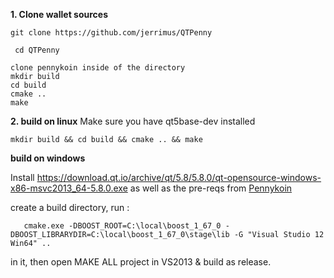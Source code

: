 **1. Clone wallet sources**

```
git clone https://github.com/jerrimus/QTPenny 
 
 cd QTPenny 
  
clone pennykoin inside of the directory
mkdir build
cd build
cmake ..
make
```


**2. build on linux**
Make sure you have qt5base-dev installed 
```
mkdir build && cd build && cmake .. && make
```

**build on windows** 
 
 Install https://download.qt.io/archive/qt/5.8/5.8.0/qt-opensource-windows-x86-msvc2013_64-5.8.0.exe  as well as the pre-reqs from [Pennykoin](https://github.com/jerrimus/pennykoin) 
  
  create a build directory, run :
   
       cmake.exe -DBOOST_ROOT=C:\local\boost_1_67_0 -DBOOST_LIBRARYDIR=C:\local\boost_1_67_0\stage\lib -G "Visual Studio 12 Win64" .. 
        
 in it, then open MAKE ALL project in VS2013 & build as release. 
     

